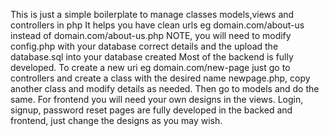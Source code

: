 This is just a simple boilerplate to manage classes models,views and controllers in php
It helps you have clean urls eg domain.com/about-us instead of domain.com/about-us.php
NOTE, you will need to modify config.php with your database correct details and the upload the database.sql into your database created
Most of the backend is fully developed. To create a new uri eg domain.com/new-page just go to controllers and create a class with the desired name newpage.php, copy another class and modify details as needed. Then go to models and do the same.
For frontend you will need your own designs in the views. Login, signup, password reset pages are fully developed in the backed and frontend, just change the designs as you may wish.
